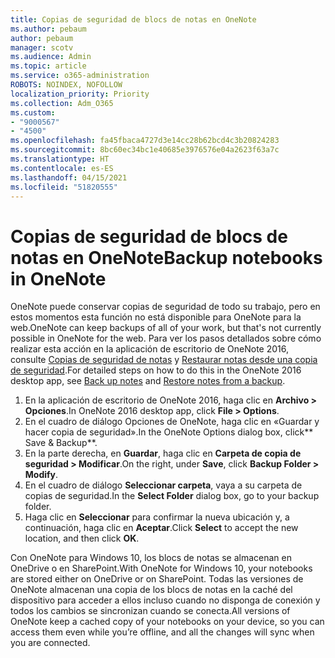 ```yaml
---
title: Copias de seguridad de blocs de notas en OneNote
ms.author: pebaum
author: pebaum
manager: scotv
ms.audience: Admin
ms.topic: article
ms.service: o365-administration
ROBOTS: NOINDEX, NOFOLLOW
localization_priority: Priority
ms.collection: Adm_O365
ms.custom:
- "9000567"
- "4500"
ms.openlocfilehash: fa45fbaca4727d3e14cc28b62bcd4c3b20824283
ms.sourcegitcommit: 8bc60ec34bc1e40685e3976576e04a2623f63a7c
ms.translationtype: HT
ms.contentlocale: es-ES
ms.lasthandoff: 04/15/2021
ms.locfileid: "51820555"
---
```

# <a name="backup-notebooks-in-onenote"></a><span data-ttu-id="838b6-102">Copias de seguridad de blocs de notas en OneNote</span><span class="sxs-lookup"><span data-stu-id="838b6-102">Backup notebooks in OneNote</span></span>

<span data-ttu-id="838b6-103">OneNote puede conservar copias de seguridad de todo su trabajo, pero en estos momentos esta función no está disponible para OneNote para la web.</span><span class="sxs-lookup"><span data-stu-id="838b6-103">OneNote can keep backups of all of your work, but that's not currently possible in OneNote for the web.</span></span> <span data-ttu-id="838b6-104">Para ver los pasos detallados sobre cómo realizar esta acción en la aplicación de escritorio de OneNote 2016, consulte [Copias de seguridad de notas](https://support.office.com/article/back-up-notes-f58b34b0-611d-435e-87fa-7942a1767af4#id0eaabaaa=2016,_2013,_2010) y [Restaurar notas desde una copia de seguridad](https://support.microsoft.com/office/5daf9cb0-6769-4998-a5de-f044fdd0d831).</span><span class="sxs-lookup"><span data-stu-id="838b6-104">For detailed steps on how to do this in the OneNote 2016 desktop app, see [Back up notes](https://support.office.com/article/back-up-notes-f58b34b0-611d-435e-87fa-7942a1767af4#id0eaabaaa=2016,_2013,_2010) and [Restore notes from a backup](https://support.microsoft.com/office/5daf9cb0-6769-4998-a5de-f044fdd0d831).</span></span>

1. <span data-ttu-id="838b6-105">En la aplicación de escritorio de OneNote 2016, haga clic en **Archivo > Opciones**.</span><span class="sxs-lookup"><span data-stu-id="838b6-105">In OneNote 2016 desktop app, click **File > Options**.</span></span>
2. <span data-ttu-id="838b6-106">En el cuadro de diálogo Opciones de OneNote, haga clic en «Guardar y hacer copia de seguridad».</span><span class="sxs-lookup"><span data-stu-id="838b6-106">In the OneNote Options dialog box, click\*\* Save & Backup\*\*.</span></span>
3. <span data-ttu-id="838b6-107">En la parte derecha, en **Guardar**, haga clic en **Carpeta de copia de seguridad > Modificar**.</span><span class="sxs-lookup"><span data-stu-id="838b6-107">On the right, under **Save**, click **Backup Folder > Modify**.</span></span>
4. <span data-ttu-id="838b6-108">En el cuadro de diálogo **Seleccionar carpeta**, vaya a su carpeta de copias de seguridad.</span><span class="sxs-lookup"><span data-stu-id="838b6-108">In the **Select Folder** dialog box, go to your backup folder.</span></span>
5. <span data-ttu-id="838b6-109">Haga clic en **Seleccionar** para confirmar la nueva ubicación y, a continuación, haga clic en **Aceptar**.</span><span class="sxs-lookup"><span data-stu-id="838b6-109">Click **Select** to accept the new location, and then click **OK**.</span></span>

<span data-ttu-id="838b6-110">Con OneNote para Windows 10, los blocs de notas se almacenan en OneDrive o en SharePoint.</span><span class="sxs-lookup"><span data-stu-id="838b6-110">With OneNote for Windows 10, your notebooks are stored either on OneDrive or on SharePoint.</span></span> <span data-ttu-id="838b6-111">Todas las versiones de OneNote almacenan una copia de los blocs de notas en la caché del dispositivo para acceder a ellos incluso cuando no disponga de conexión y todos los cambios se sincronizan cuando se conecta.</span><span class="sxs-lookup"><span data-stu-id="838b6-111">All versions of OneNote keep a cached copy of your notebooks on your device, so you can access them even while you’re offline, and all the changes will sync when you are connected.</span></span>
